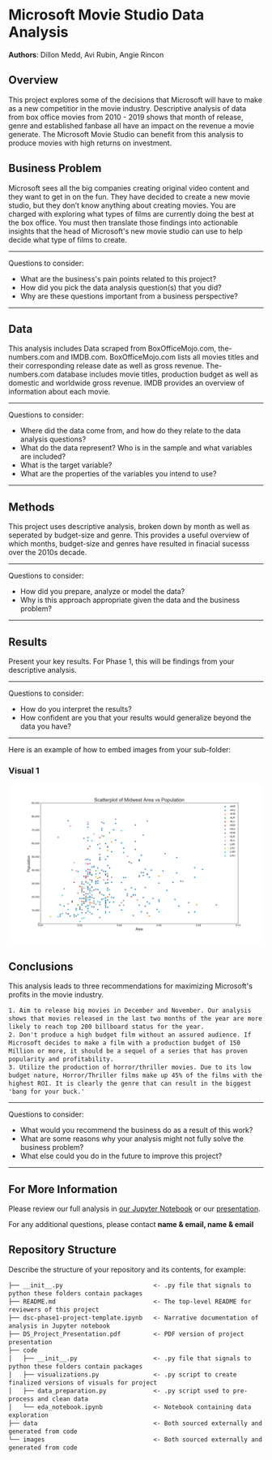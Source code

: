 # Microsoft Movie Studio Data Analysis

**Authors**: Dillon Medd, Avi Rubin, Angie Rincon


## Overview

This project explores some of the decisions that Microsoft will have to make as a new competitior in the movie industry. Descriptive analysis of data from box office movies from 2010 - 2019 shows that month of release, genre and established fanbase all have an impact on the revenue a movie generate. The Microsoft Movie Studio can benefit from this analysis to produce movies with high returns on investment. 

## Business Problem

Microsoft sees all the big companies creating original video content and they want to get in on the fun. They have decided to create a new movie studio, but they don’t know anything about creating movies. You are charged with exploring what types of films are currently doing the best at the box office. You must then translate those findings into actionable insights that the head of Microsoft's new movie studio can use to help decide what type of films to create.

***
Questions to consider:
* What are the business's pain points related to this project?
* How did you pick the data analysis question(s) that you did?
* Why are these questions important from a business perspective?
***

## Data

This analysis includes Data scraped from BoxOfficeMojo.com, the-numbers.com and IMDB.com. BoxOfficeMojo.com lists all movies titles and their corresponding release date as well as gross revenue. The-numbers.com database includes movie titles, production budget as well as domestic and worldwide gross revenue. IMDB provides an overview of information about each movie.

***
Questions to consider:
* Where did the data come from, and how do they relate to the data analysis questions?
* What do the data represent? Who is in the sample and what variables are included?
* What is the target variable?
* What are the properties of the variables you intend to use?
***

## Methods

This project uses descriptive analysis, broken down by month as well as seperated by budget-size and genre. This provides a useful overview of which months, budget-size and genres have resulted in finacial sucesss over the 2010s decade. 



***
Questions to consider:
* How did you prepare, analyze or model the data?
* Why is this approach appropriate given the data and the business problem?
***

## Results

Present your key results. For Phase 1, this will be findings from your descriptive analysis.

***
Questions to consider:
* How do you interpret the results?
* How confident are you that your results would generalize beyond the data you have?
***

Here is an example of how to embed images from your sub-folder:

### Visual 1
![graph1](./images/viz1.png)

## Conclusions

This analysis leads to three recommendations for maximizing Microsoft's profits in the movie industry.

    1. Aim to release big movies in December and November. Our analysis shows that movies released in the last two months of the year are more likely to reach top 200 billboard status for the year.
    2. Don't produce a high budget film without an assured audience. If Microsoft decides to make a film with a production budget of 150 Million or more, it should be a sequel of a series that has proven popularity and profitability.
    3. Utilize the production of horror/thriller movies. Due to its low budget nature, Horror/Thriller films make up 45% of the films with the highest ROI. It is clearly the genre that can result in the biggest 'bang for your buck.' 

***
Questions to consider:
* What would you recommend the business do as a result of this work?
* What are some reasons why your analysis might not fully solve the business problem?
* What else could you do in the future to improve this project?
***

## For More Information

Please review our full analysis in [our Jupyter Notebook](./dsc-phase1-project-template.ipynb) or our [presentation](./DS_Project_Presentation.pdf).

For any additional questions, please contact **name & email, name & email**

## Repository Structure

Describe the structure of your repository and its contents, for example:

```
├── __init__.py                         <- .py file that signals to python these folders contain packages
├── README.md                           <- The top-level README for reviewers of this project
├── dsc-phase1-project-template.ipynb   <- Narrative documentation of analysis in Jupyter notebook
├── DS_Project_Presentation.pdf         <- PDF version of project presentation
├── code
│   ├── __init__.py                     <- .py file that signals to python these folders contain packages
│   ├── visualizations.py               <- .py script to create finalized versions of visuals for project
│   ├── data_preparation.py             <- .py script used to pre-process and clean data
│   └── eda_notebook.ipynb              <- Notebook containing data exploration
├── data                                <- Both sourced externally and generated from code
└── images                              <- Both sourced externally and generated from code
```
